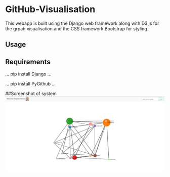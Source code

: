 # GitHub-Visualisation
This webapp is built using the Django web framework along with D3.js for the grpah visualisation and the CSS framework Bootstrap for styling.

## Usage

## Requirements
  
  ...
   pip install Django 
  ...
  
  ...
   pip install PyGithub
  ...

##Screenshot of system
![](/systemScreenshot.png)
